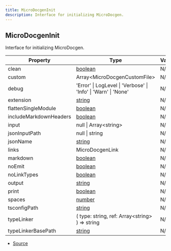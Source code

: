 ```yaml
---
title: MicroDocgenInit
description: Interface for initializing MicroDocgen.
---
```


## MicroDocgenInit

Interface for initializing MicroDocgen.

| Property | Type | Value |
| ----------- | ----------- | ----------- |
| clean | [boolean](https://developer.mozilla.org/en-US/docs/Web/JavaScript/Reference/Global_Objects/Boolean) | N/A |
| custom | Array\<MicroDocgenCustomFile> | N/A |
| debug | 'Error' \| LogLevel \| 'Verbose' \| 'Info' \| 'Warn' \| 'None' | N/A |
| extension | [string](https://developer.mozilla.org/en-US/docs/Web/JavaScript/Reference/Global_Objects/String) | N/A |
| flattenSingleModule | [boolean](https://developer.mozilla.org/en-US/docs/Web/JavaScript/Reference/Global_Objects/Boolean) | N/A |
| includeMarkdownHeaders | [boolean](https://developer.mozilla.org/en-US/docs/Web/JavaScript/Reference/Global_Objects/Boolean) | N/A |
| input | null \| Array\<string> | N/A |
| jsonInputPath | null \| string | N/A |
| jsonName | [string](https://developer.mozilla.org/en-US/docs/Web/JavaScript/Reference/Global_Objects/String) | N/A |
| links | MicroDocgenLink | N/A |
| markdown | [boolean](https://developer.mozilla.org/en-US/docs/Web/JavaScript/Reference/Global_Objects/Boolean) | N/A |
| noEmit | [boolean](https://developer.mozilla.org/en-US/docs/Web/JavaScript/Reference/Global_Objects/Boolean) | N/A |
| noLinkTypes | [boolean](https://developer.mozilla.org/en-US/docs/Web/JavaScript/Reference/Global_Objects/Boolean) | N/A |
| output | [string](https://developer.mozilla.org/en-US/docs/Web/JavaScript/Reference/Global_Objects/String) | N/A |
| print | [boolean](https://developer.mozilla.org/en-US/docs/Web/JavaScript/Reference/Global_Objects/Boolean) | N/A |
| spaces | [number](https://developer.mozilla.org/en-US/docs/Web/JavaScript/Reference/Global_Objects/Number) | N/A |
| tsconfigPath | [string](https://developer.mozilla.org/en-US/docs/Web/JavaScript/Reference/Global_Objects/String) | N/A |
| typeLinker | (   type: string,   ref: Array\<string> ) => string | N/A |
| typeLinkerBasePath | [string](https://developer.mozilla.org/en-US/docs/Web/JavaScript/Reference/Global_Objects/String) | N/A |


- [Source](https://github.com/neplextech/micro-docgen/blob/fbfcd84c930585aff5882714b14f394715057a88/src/documentation.ts#L26)